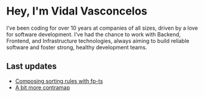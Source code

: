 # Hey, I'm Vidal Vasconcelos

I’ve been coding for over 10 years at companies of all sizes, driven by a love for 
software development. I’ve had the chance to work with Backend, Frontend, and 
Infrastructure technologies, always aiming to build reliable software and foster 
strong, healthy development teams.

## Last updates
- [Composing sorting rules with fp-ts](./posts/2025-10-10-COMPOSE-SORTING-RULES.md)
- [A bit more contramap](posts/2025-10-23-A-BIT-MORE-CONTRAMAP.md)
